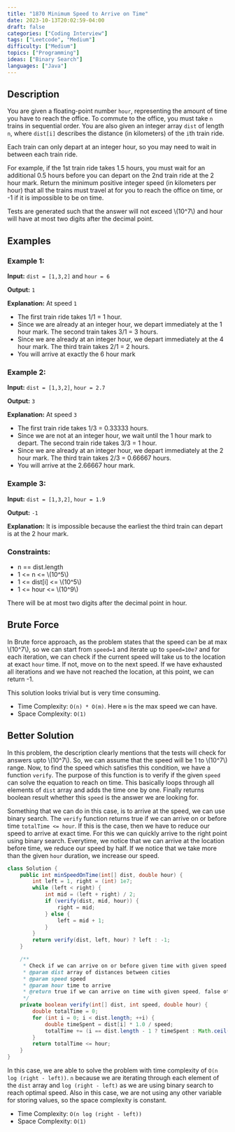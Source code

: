 ```yaml
---
title: "1870 Minimum Speed to Arrive on Time"
date: 2023-10-13T20:02:59-04:00
draft: false
categories: ["Coding Interview"]
tags: ["Leetcode", "Medium"]
difficulty: ["Medium"]
topics: ["Programming"]
ideas: ["Binary Search"]
languages: ["Java"]
---
```


## Description

You are given a floating-point number `hour`, representing the amount of time you have to reach the office. To commute to the office, you must take `n` trains in sequential order. You are also given an integer array `dist` of length `n`, where `dist[i]` describes the distance (in kilometers) of the `i`th train ride.

Each train can only depart at an integer hour, so you may need to wait in between each train ride.

For example, if the 1st train ride takes 1.5 hours, you must wait for an additional 0.5 hours before you can depart on the 2nd train ride at the 2 hour mark.
Return the minimum positive integer speed (in kilometers per hour) that all the trains must travel at for you to reach the office on time, or -1 if it is impossible to be on time.

Tests are generated such that the answer will not exceed \\(10^7\\) and hour will have at most two digits after the decimal point.

## Examples

### Example 1:

**Input:** `dist = [1,3,2]`  and `hour = 6`

**Output:** `1`

**Explanation:** At speed `1`

- The first train ride takes 1/1 = 1 hour.
- Since we are already at an integer hour, we depart immediately at the 1 hour mark. The second train takes 3/1 = 3 hours.
- Since we are already at an integer hour, we depart immediately at the 4 hour mark. The third train takes 2/1 = 2 hours.
- You will arrive at exactly the 6 hour mark

### Example 2:

**Input:** `dist = [1,3,2]`, `hour = 2.7`

**Output:** `3`

**Explanation:** At speed `3`

- The first train ride takes 1/3 = 0.33333 hours.
- Since we are not at an integer hour, we wait until the 1 hour mark to depart. The second train ride takes 3/3 = 1 hour.
- Since we are already at an integer hour, we depart immediately at the 2 hour mark. The third train takes 2/3 = 0.66667 hours.
- You will arrive at the 2.66667 hour mark.

### Example 3:

**Input:** `dist = [1,3,2]`, `hour = 1.9`

**Output:** `-1`

**Explanation:** It is impossible because the earliest the third train can depart is at the 2 hour mark.

### Constraints:

- n == dist.length
- 1 <= n <= \\(10^5\\)
- 1 <= dist[i] <= \\(10^5\\)
- 1 <= hour <= \\(10^9\\)

There will be at most two digits after the decimal point in hour.

## Brute Force

In Brute force approach, as the problem states that the speed can be at max \\(10^7\\), so we can start from `speed=1` and iterate up to `speed=10e7` and for each iteration, we can check if the current speed will take us to the location at exact `hour` time. If not, move on to the next speed. If we have exhausted all iterations and we have not reached the location, at this point, we can return -1.

This solution looks trivial but is very time consuming.

- Time Complexity: `O(n) * O(m)`. Here `m` is the max speed we can have.
- Space Complexity: `O(1)`

## Better Solution

In this problem, the description clearly mentions that the tests will check for answers upto \\(10^7\\). So, we can assume that the speed will be 1 to \\(10^7\\) range. Now, to find the speed which satisfies this condition, we have a function `verify`. The purpose of this function is to verify if the given `speed` can solve the equation to reach on time. This basically loops through all elements of `dist` array and adds the time one by one. Finally returns boolean result whether this `speed` is the answer we are looking for.

Something that we can do in this case, is to arrive at the speed, we can use binary search. The `verify` function returns true if we can arrive on or before time `totalTime <= hour`. If this is the case, then we have to reduce our speed to arrive at exact time. For this we can quickly arrive to the right point using binary search. Everytime, we notice that we can arrive at the location before time, we reduce our speed by half. If we notice that we take more than the given `hour` duration, we increase our speed. 

```java
class Solution {
    public int minSpeedOnTime(int[] dist, double hour) {
        int left = 1, right = (int) 1e7;
        while (left < right) {
            int mid = (left + right) / 2;
            if (verify(dist, mid, hour)) {
                right = mid;
            } else {
                left = mid + 1;
            }
        }
        return verify(dist, left, hour) ? left : -1;
    }

    /**
     * Check if we can arrive on or before given time with given speed
     * @param dist array of distances between cities
     * @param speed speed
     * @param hour time to arrive
     * @return true if we can arrive on time with given speed, false otherwise
     */
    private boolean verify(int[] dist, int speed, double hour) {
        double totalTime = 0;
        for (int i = 0; i < dist.length; ++i) {
            double timeSpent = dist[i] * 1.0 / speed;
            totalTime += (i == dist.length - 1 ? timeSpent : Math.ceil(timeSpent));
        }
        return totalTime <= hour;
    }
}
```

In this case, we are able to solve the problem with time complexity of `O(n log (right - left))`. `n` because we are iterating through each element of the `dist` array and `log (right - left)` as we are using binary search to reach optimal speed. Also in this case, we are not using any other variable for storing values, so the space complexity is constant.

- Time Complexity: `O(n log (right - left))`
- Space Complexity: `O(1)`